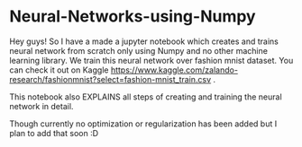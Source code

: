 # Neural-Networks-using-Numpy
Hey guys! So I have a made a jupyter notebook which creates and trains neural network from scratch only using Numpy and no other machine learning library.
We train this neural network over fashion mnist dataset. You can check it out on Kaggle https://www.kaggle.com/zalando-research/fashionmnist?select=fashion-mnist_train.csv .

This notebook also EXPLAINS all steps of creating and training the neural network in detail.

Though currently no optimization or regularization has been added but I plan to add that soon :D
